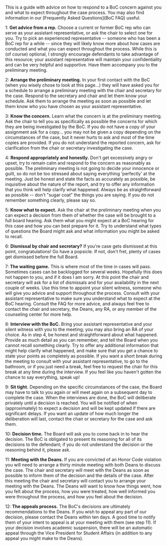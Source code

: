 This is a guide with advice on how to respond to a BoC concern against you and what to expect throughout the case process. You may also find information in our [Frequently Asked Questions](BoC FAQ) useful.

1: **Get advice from a rep.** Choose a current or former BoC rep who can serve as your assistant representative, or ask the chair to select one for you. Try to pick an experienced representative -- someone who has been a BoC rep for a while -- since they will likely know more about how cases are conducted and what you can expect throughout the process. While this is (of course) optional, I strongly encourage defendants to take advantage of this resource; your assistant representative will maintain your confidentiality and can be very helpful and supportive. Have them accompany you to the preliminary meeting.

2: **Arrange the preliminary meeting.** In your first contact with the BoC (when you wisely chose to look at this page...) they will have asked you for a schedule to arrange a preliminary meeting with the chair and secretary for the case. Respond to the secretary and chair and let them know your schedule. Ask them to arrange the meeting as soon as possible and let them know who you have chosen as your assistant representative.

3: **Know the concern.** Learn what the concern is at the preliminary meeting. Ask the chair to tell you as specifically as possible the concerns for which they are being investigated by the BoC. If you do not have a copy of your assignment ask for a copy... you may not be given a copy depending on the circumstances of the case, but it never hurts to ask and most of the time copies are provided. If you do not understand the reported concern, ask for clarification from the chair or secretary investigating the case.

4: **Respond appropriately and honestly.** Don't get excessively angry or upset, try to remain calm and respond to the concern as reasonably as possible. The preliminary meeting is not going to decide your innocence or guilt, so do not be too stressed about saying everything 'perfectly' at the meeting. Just be honest and state the facts as accurately as possible, be inquisitive about the nature of the report, and try to offer any information that you think will help clarify what happened. Always be as straightforward as possible -- don't "sugar coat" the things you are saying. If you do not remember something clearly, please say so.

5: **Know what to expect.** Ask the chair at the preliminary meeting when you can expect a decision from them of whether the case will be brought to a full board hearing. Ask them what you might expect at a BoC hearing for this case and how you can best prepare for it. Try to understand what types of questions the Board might ask and what information you might be asked to recall.

6: **Dismissal by chair and secretary?** If you're case gets dismissed at this point, congratulations! Go have a popsicle. If not, don't fret, plenty of cases get dismissed before the full Board.

7: **The waiting game.** This is where most of the time in cases will pass. Sometimes cases can be backlogged for several weeks. Hopefully this does not happen to you, and if it does I am sorry. At this point the chair and secretary will ask for a list of dismissals and for your availability in the next couple of weeks. Use this time to appoint your silent witness, someone who will give you advice and support throughout the process. Consult with your assistant representative to make sure you understand what to expect at the BoC hearing. Consult the FAQ for more advice, and always feel free to contact the chair and secretary, the Deans, any RA, or any member of the counseling center for more help.

8: **Interview with the BoC.** Bring your assistant representative and your silent witness with you to the meeting; you may also bring an RA of your choice. As in step 4, be honest and straightforward about what happened. Provide as much detail as you can remember, and tell the Board when you cannot recall something clearly. Try to offer any additional information that might help clarify what happened, and make sure that you get a chance to state your points as completely as possible. If you want a short break during the meeting to consult with your assistant representative, to go to the bathroom, or if you just need a break, feel free to request the chair for this break at any time during the interview. If you feel like you haven't gotten the chance to say everything, speak up!

9: **Sit tight.** Depending on the specific circumstances of the case, the Board may have to talk to you again or will meet again on a subsequent day to complete the case. When the interviews are done, the BoC will deliberate privately until a decision is reached. You will be notified of when (approximately) to expect a decision and will be kept updated if there are significant delays. If you want an update of how much longer the deliberation will last, contact the chair or secretary for the case and ask them.

10: **Decision time.** The Board will ask you to come back in to hear the decision. The BoC is obligated to present its reasoning for all of its decisions to the defendant; if you do not understand the decision or the reasoning behind it, please ask.

11: **Meeting with the Deans.** If you are convicted of an Honor Code violation you will need to arrange a thirty minute meeting with both Deans to discuss the case. The chair and secretary will meet with the Deans as soon as possible to inform them of the decision and the details of the case. After this meeting the chair and secretary will contact you to arrange your meeting with the Deans. The Deans will want to know how things went, how you felt about the process, how you were treated, how well informed you were throughout the process, and how you feel about the decision.

12: **The appeals process.** The BoC's decisions are ultimately recommendations to the Deans. If you wish to appeal any part of our decision, please contact the Deans within ten days. A good time to notify them of your intent to appeal is at your meeting with them (see step 11). If your decision involves academic suspension, there will be an automatic appeal through the Vice President for Student Affairs (in addition to any appeal you might make to the Deans).
